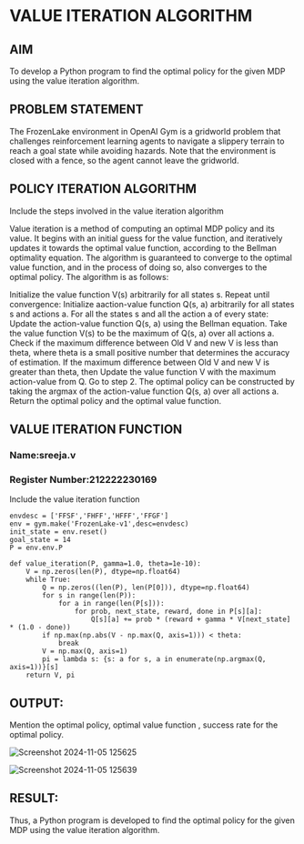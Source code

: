 # VALUE ITERATION ALGORITHM

## AIM
To develop a Python program to find the optimal policy for the given MDP using the value iteration algorithm.

## PROBLEM STATEMENT
The FrozenLake environment in OpenAI Gym is a gridworld problem that challenges reinforcement learning agents to navigate a slippery terrain to reach a goal state while avoiding hazards. Note that the environment is closed with a fence, so the agent cannot leave the gridworld.

## POLICY ITERATION ALGORITHM
Include the steps involved in the value iteration algorithm

Value iteration is a method of computing an optimal MDP policy and its value.
It begins with an initial guess for the value function, and iteratively updates it towards the optimal value function, according to the Bellman optimality equation.
The algorithm is guaranteed to converge to the optimal value function, and in the process of doing so, also converges to the optimal policy.
The algorithm is as follows:

Initialize the value function V(s) arbitrarily for all states s.
Repeat until convergence:
Initialize aaction-value function Q(s, a) arbitrarily for all states s and actions a.
For all the states s and all the action a of every state:
Update the action-value function Q(s, a) using the Bellman equation.
Take the value function V(s) to be the maximum of Q(s, a) over all actions a.
Check if the maximum difference between Old V and new V is less than theta, where theta is a small positive number that determines the accuracy of estimation.
If the maximum difference between Old V and new V is greater than theta, then
Update the value function V with the maximum action-value from Q.
Go to step 2.
The optimal policy can be constructed by taking the argmax of the action-value function Q(s, a) over all actions a.
Return the optimal policy and the optimal value function.

## VALUE ITERATION FUNCTION
### Name:sreeja.v
### Register Number:212222230169
Include the value iteration function
```
envdesc = ['FFSF','FHFF','HFFF','FFGF']
env = gym.make('FrozenLake-v1',desc=envdesc)
init_state = env.reset()
goal_state = 14
P = env.env.P
```
```
def value_iteration(P, gamma=1.0, theta=1e-10):
    V = np.zeros(len(P), dtype=np.float64)
    while True:
        Q = np.zeros((len(P), len(P[0])), dtype=np.float64)
        for s in range(len(P)):
            for a in range(len(P[s])):
                for prob, next_state, reward, done in P[s][a]:
                    Q[s][a] += prob * (reward + gamma * V[next_state] * (1.0 - done))
        if np.max(np.abs(V - np.max(Q, axis=1))) < theta:
            break
        V = np.max(Q, axis=1)
        pi = lambda s: {s: a for s, a in enumerate(np.argmax(Q, axis=1))}[s]
    return V, pi
```
## OUTPUT:

Mention the optimal policy, optimal value function , success rate for the optimal policy.

![Screenshot 2024-11-05 125625](https://github.com/user-attachments/assets/3929d300-84e8-4d76-ac9f-851736242ae4)

![Screenshot 2024-11-05 125639](https://github.com/user-attachments/assets/42bbc60d-fdc3-49cc-a0ec-83b6d93392d2)

## RESULT:

Thus, a Python program is developed to find the optimal policy for the given MDP using the value iteration algorithm.
